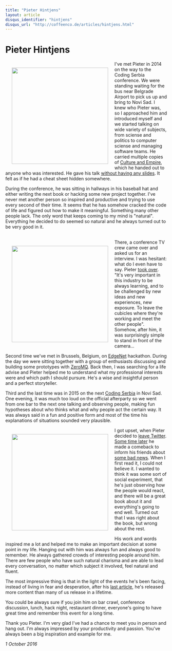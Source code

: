 ```yaml
---
title: "Pieter Hintjens"
layout: article
disqus_identifier: "hintjens"
disqus_url: "http://coffeenco.de/articles/hintjens.html"
---
```


# Pieter Hintjens

<img src="https://instagram.ftxl1-1.fna.fbcdn.net/t51.2885-15/e15/10727597_1548543195381630_1210911155_n.jpg?ig_cache_key=ODI3NDgxMDQwMTM0MzE5OTI0.2" align="left" style="margin: 20px; width: 300px;" />

I've met Pieter in 2014 on the way to the Coding Serbia conference. We were
standing waiting for the bus near Belgrade Airport to pick us up and bring to
Novi Sad. I knew who Pieter was, so I approached him and introduced myself and
we started talking on wide variety of subjects, from sciense and politics to
computer sciense and managing software teams. He carried multiple copies of
[Culture and Empire](https://www.amazon.com/dp/B00GF48Z4S), which he handed out to anyone who was interested. He gave
his talk [without having any slides](https://www.youtube.com/watch?v=xFVDNTXIC_Y). It felt as if he had a cheat sheet hidden
somewhere.

During the conference, he was sitting in hallways in his baseball hat and either
writing the next book or hacking some new project together. I've never met
another person so inspired and productive and trying to use every second of
their time. It seems that he has somehow cracked the code of life and figured
out how to make it meaningful. Something many other people lack. The only word
that keeps coming to my mind is "natural". Everything he decided to do seemed so
natural and he always turned out to be very good in it.
<br />
<br />

<img src="https://instagram.ftxl1-1.fna.fbcdn.net/t51.2885-15/e15/10693376_276089942587224_702118743_n.jpg?ig_cache_key=ODI3NDc5MzIyNTgzNjA5MDkz.2" align="left" style="margin: 20px; width: 300px;" />

There, a conference TV crew came over and asked us for an interview. I was hesitant:
what do I even have to say. Pieter [took over](https://youtu.be/ptrdQgkWZWQ?t=92).
"It's very important in this industry to be always learning, and to be challenged
by new ideas and new experiences, new exposure. To leave the cubicles where they're
working and meet the other people". Somehow, after him, it was surprisingly
simple to stand in front of the camera...

Second time we've met in Brussels, Belgium, on [EdgeNet](http://hintjens.com/blog:76) hackathon. During the day
we were sitting together with a group of enthusiasts discussing and building
some prototypes with [ZeroMQ](http://zeromq.org/). Back then, I was searching
for a life advise and Pieter helped me to understand what my professional
interests were and which path I should pursure. He's a wise and insightful
person and a perfect storyteller.

Third and the last time was in 2015 on the next [Coding Serbia](https://www.youtube.com/watch?v=7HECD3eLoVo) in Novi Sad. One
evening, it was much too loud on the official afterparty so we went from one bar
to the next one talking and observing people, making fun hypotheses about who
thinks what and why people act the certain way. It was always said in a fun and
positive form and most of the time his explanations of situations sounded very
plausible.

<img src="https://dl.dropboxusercontent.com/u/2516311/IMG_5301.JPG" align="left" style="margin: 20px; width: 300px;"/>

I got upset, when Pieter decided to [leave Twitter](https://twitter.com/hintjens/status/713722016436760577). [Some time later](https://twitter.com/hintjens/status/722073087676706820) he made a
comeback to inform his friends about [some bad news](https://twitter.com/hintjens/status/722073835244298246). When I first read it, I
could not believe it. I wanted to think it was some sort of social experiment,
that he's just observing how the people would react, and there will be a great
book about it and everything's going to end well. Turned out that I was right
about the book, but wrong about the rest.

His work and words inspired me a lot and helped me to make an important decision
at some point in my life. Hanging out with him was always fun and always good to
remember. He always gathered crowds of interesting people around him. There are
few people who have such natural charisma and are able to lead every
conversation, no matter which subject it involved, feel natural and fluent.

The most impressive thing is that in the light of the events he's been facing,
instead of living in fear and desperation, after his [last article](https://twitter.com/hintjens/status/723359463214710784), he's released more content than many of us release
in a lifetime.

You could be always sure if you join him on bar crawl, conference discussion,
lunch, hack night, restaurant dinner, everyone's going to have great time and
remember this event for a long time.

Thank you Pieter. I'm very glad I've had a chance to meet you in person and hang
out. I'm always impressed by your productivity and passion. You've always been
a big inspiration and example for me.

_1 October 2016_

<br />
<br />
<br />
<br />
<br />
<br />
<br />
<br />
<br />
<br />
<br />
<br />
<br />
